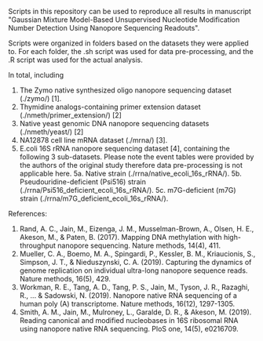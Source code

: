 Scripts in this repository can be used to reproduce all results in manuscript "Gaussian Mixture Model-Based Unsupervised Nucleotide Modification Number Detection Using Nanopore Sequencing Readouts".

Scripts were organized in folders based on the datasets they were applied to. For each folder, the .sh script was used for data pre-processing, and the .R script was used for the actual analysis.

In total, including
1. The Zymo native synthesized oligo nanopore sequencing dataset (./zymo/) [1].
2. Thymidine analogs-containing primer extension dataset (./nmeth/primer_extension/) [2]
3. Native yeast genomic DNA nanopore sequencing datasets (./nmeth/yeast/) [2]
4. NA12878 cell line mRNA dataset (./mrna/) [3].
5. E.coli 16S rRNA nanopore sequencing dataset [4], containing the following 3 sub-datasets. Please note the event tables were provided by the authors of the original study therefore data pre-processing is not applicable here.
    5a. Native strain (./rrna/native_ecoli_16s_rRNA/).
    5b. Pseudouridine-deficient (Psi516) strain (./rrna/Psi516_deficient_ecoli_16s_rRNA/).
    5c. m7G-deficient (m7G) strain (./rrna/m7G_deficient_ecoli_16s_rRNA/).

References:
1. Rand, A. C., Jain, M., Eizenga, J. M., Musselman-Brown, A., Olsen, H. E., Akeson, M., & Paten, B. (2017). Mapping DNA methylation with high-throughput nanopore sequencing. Nature methods, 14(4), 411.
2. Mueller, C. A., Boemo, M. A., Spingardi, P., Kessler, B. M., Kriaucionis, S., Simpson, J. T., & Nieduszynski, C. A. (2019). Capturing the dynamics of genome replication on individual ultra-long nanopore sequence reads. Nature methods, 16(5), 429.
3. Workman, R. E., Tang, A. D., Tang, P. S., Jain, M., Tyson, J. R., Razaghi, R., ... & Sadowski, N. (2019). Nanopore native RNA sequencing of a human poly (A) transcriptome. Nature methods, 16(12), 1297-1305.
4. Smith, A. M., Jain, M., Mulroney, L., Garalde, D. R., & Akeson, M. (2019). Reading canonical and modified nucleobases in 16S ribosomal RNA using nanopore native RNA sequencing. PloS one, 14(5), e0216709.
